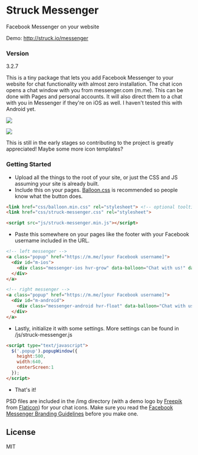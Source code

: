 # Struck Messenger
Facebook Messenger on your website

Demo: http://struck.io/messenger

### Version
3.2.7

This is a tiny package that lets you add Facebook Messenger to your website for chat functionality with almost zero installation. The chat icon opens a chat window with you from messenger.com (m.me). This can be done with Pages and personal accounts. It will also direct them to a chat with you in Messenger if they're on iOS as well. I haven't tested this with Android yet.


[![](http://i.imgur.com/6wYl59g.png)](http://struck.io/messenger)

[![](http://i.imgur.com/Gcw3B4P.png)](http://struck.io/messenger)

This is still in the early stages so contributing to the project is greatly appreciated! Maybe some more icon templates?

### Getting Started

* Upload all the things to the root of your site, or just the CSS and JS assuming your site is already built.
* Include this on your pages. [Balloon.css] is recommended so people know what the button does.

```html
<link href="css/balloon.min.css" rel="stylesheet"> <!-- optional tooltips -->
<link href="css/struck-messenger.css" rel="stylesheet">
```
```html
<script src="js/struck-messenger.min.js"></script>
```

* Paste this somewhere on your pages like the footer with your Facebook username included in the URL.

```html   
<!-- left messenger -->
<a class="popup" href="https://m.me/[your Facebook username]">
  <div id="m-ios">
    <div class="messenger-ios hvr-grow" data-balloon="Chat with us!" data-balloon-pos="right"></div>
  </div>
</a>

<!-- right messenger -->
<a class="popup" href="https://m.me/[your Facebook username]">
  <div id="m-android">
    <div class="messenger-android hvr-float" data-balloon="Chat with us!" data-balloon-pos="left"></div>
  </div>
</a>
```

* Lastly, initialize it with some settings. More settings can be found in /js/struck-messenger.js

```html
<script type="text/javascript"> 
  $('.popup').popupWindow({ 
    height:500, 
    width:640, 
    centerScreen:1
  }); 
</script>
```

* That's it!

PSD files are included in the /img directory (with a demo logo by [Freepik] from [Flaticon]) for your chat icons. Make sure you read the [Facebook Messenger Branding Guidelines] before you make one.

License
----

MIT


   [Balloon.css]: <http://kazzkiq.github.io/balloon.css/>
   [Facebook Messenger Branding Guidelines]: <https://developers.facebook.com/docs/messenger/brand-guidelines>
   [Freepik]: <http://www.freepik.com/>
   [Flaticon]: <http://www.flaticon.com/>

